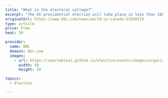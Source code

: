 ```yaml
---
title: "What is the electoral college?"
excerpt: "The US presidential election will take place in less than 100 days. But it's possible the candidate with the most votes from the public won't be the winner. This is because the president is not chosen directly by the voters, but what's known as the electoral college."
originalUrl: https://www.bbc.com/news/world-us-canada-53558176
type: article
price: Free
heat: 50

provider:
  name: BBC
  domain: bbc.com
  images:
    - url: https://smartableai.github.io/election/assets/images/organizations/bbc.com-50x50.jpg
      width: 50
      height: 50

topics:
  - Election

---
```


